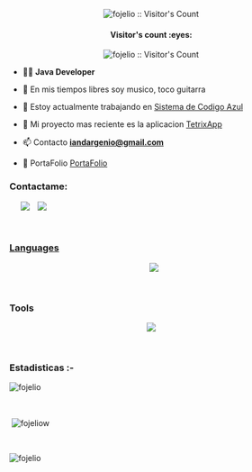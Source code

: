 
<p align="center"><img src="https://media.giphy.com/media/v1.Y2lkPTc5MGI3NjExM2p0cWhycWp5azI3dXhldGh6ZWZ0ejF2azJhdXVuanl0bm5vNGNxZyZlcD12MV9pbnRlcm5hbF9naWZfYnlfaWQmY3Q9Zw/jq7CakG1lHAI3neG3m/giphy.gif" alt="fojelio :: Visitor's Count" /></p>

<h4 align="center">Visitor's count :eyes:</h4>

<p align="center"><img src="https://profile-counter.glitch.me/{fojelio}/count.svg" alt="fojelio :: Visitor's Count" /></p>

- 👨‍💻 **Java Developer**

- 🎸 En mis tiempos libres soy musico, toco guitarra

- 🔭 Estoy actualmente trabajando en [Sistema de Codigo Azul](https://github.com/botato300/sistema-codigo-azul)

- 🧩 Mi proyecto mas reciente es la aplicacion [TetrixApp](https://github.com/fojelio/tetrixgame-app)

- 📫 Contacto **iandargenio@gmail.com**

- 📑 PortaFolio [PortaFolio](https://fojelportfolio.000webhostapp.com/)

<h3 align="left">Contactame:</h3>
<p align="center">

 <div align="left"  class="icons-social" style="margin-left: 10px;">
	   <a style="margin-left: 10px;" target="_blank" href="https://instagram.com/thefojel">
			<img src="https://img.icons8.com/doodle/40/000000/instagram-new--v2.png"></a>
		<a style="margin-left: 10px;" target="_blank" href="https://twitter.com/thefojel">
			<img src="https://img.icons8.com/doodle/1x/twitter-squared--v2.png" ></a>
		<a style="margin-left: 10px;" target="_blank" href="https://www.youtube.com/channel/fojel">
      </div>
</p>
<br/>

<h3 align="left">Languages</h3>
<p align="center">
  <a href="https://skillicons.dev">
    <img src="https://skillicons.dev/icons?i=java,cpp,js,html,css,nodejs,mysql,bootstrap,express&perline=14" />
  </a>
</p>
<br>

<h3 align="left">Tools</h3>
<p align="center">
  <a href="https://skillicons.dev">
    <img src="https://skillicons.dev/icons?i=linux,vscode,idea,postman,figma,discord,github&perline=14" />
  </a>
</p>
<br>

<h3>Estadisticas :-</h3>
<p><img align="center"
    src="https://github-readme-stats.vercel.app/api/top-langs?username=fojelio&show_icons=true&locale=en&bg_color=0d1117&text_color=ffffff&layout=compact"
    alt="fojelio" 
    bg_color=#808080/></p>

<br>

<p>&nbsp;<img align="center" src="https://github-readme-stats.vercel.app/api?username=fojelio&show_icons=true&locale=en&bg_color=0d1117&text_color=ffffff&repo=convoychat"
    alt="fojeliow" /></p>

<br>

<p><img align="center" src="https://github-readme-streak-stats.herokuapp.com/?user=fojelio&theme=dark&background=0d1117&date_format=M%20j%5B%2C%20Y%5D" alt="fojelio" /></p>
      
<p align="left"> <a href="https://twitter.com/" target="blank"><img
      src="https://img.shields.io/twitter/follow/?logo=twitter&style=for-the-badge" alt="" /></a> </p>
